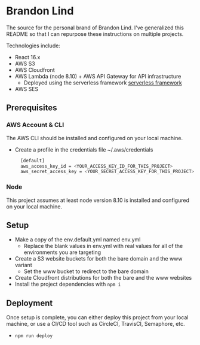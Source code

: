 # Brandon Lind

The source for the personal brand of Brandon Lind. 
I've generalized this README so that I can repurpose these instructions on multiple projects.

Technologies include:

- React 16.x
- AWS S3
- AWS Cloudfront
- AWS Lambda (node 8.10) + AWS API Gateway for API infrastructure
  - Deployed using the serverless framework [serverless framework](https://serverless.com/framework/docs/providers/aws/guide/quick-start/)
- AWS SES

## Prerequisites

### AWS Account & CLI

The AWS CLI should be installed and configured on your local machine.

- Create a profile in the credentials file ~/.aws/credentials

  ```bash
    [default]
    aws_access_key_id = <YOUR_ACCESS_KEY_ID_FOR_THIS_PROJECT>
    aws_secret_access_key = <YOUR_SECRET_ACCESS_KEY_FOR_THIS_PROJECT>
  ```

### Node

This project assumes at least node version 8.10 is installed and configured on your local machine.

## Setup

- Make a copy of the env.default.yml named env.yml
  - Replace the blank values in env.yml with real values for all of the environments you are targeting
- Create a S3 website buckets for both the bare domain and the www variant
  - Set the www bucket to redirect to the bare domain
- Create Cloudfront distributions for both the bare and the www websites 
- Install the project dependencies with `npm i`

## Deployment

Once setup is complete, you can either deploy this project from your local machine, or use a CI/CD tool such as CircleCI, TravisCI, Semaphore, etc.

- `npm run deploy`
